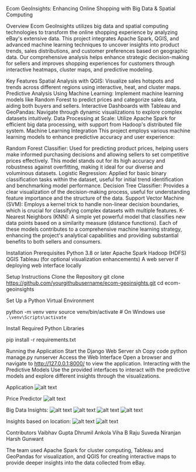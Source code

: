 Ecom GeoInsights: Enhancing Online Shopping with Big Data & Spatial Computing

Overview
Ecom GeoInsights utilizes big data and spatial computing technologies to transform the online shopping experience by analyzing eBay's extensive data. This project integrates Apache Spark, QGIS, and advanced machine learning techniques to uncover insights into product trends, sales distributions, and customer preferences based on geographic data. Our comprehensive analysis helps enhance strategic decision-making for sellers and improves shopping experiences for customers through interactive heatmaps, cluster maps, and predictive modeling.

Key Features
Spatial Analysis with QGIS: Visualize sales hotspots and trends across different regions using interactive, heat, and cluster maps.
Predictive Analysis Using Machine Learning: Implement machine learning models like Random Forest to predict prices and categorize sales data, aiding both buyers and sellers.
Interactive Dashboards with Tableau and GeoPandas: Navigate through dynamic visualizations to explore complex datasets intuitively.
Data Processing at Scale: Utilize Apache Spark for efficient big data processing, with support from Hadoop's distributed file system.
Machine Learning Integration
This project employs various machine learning models to enhance predictive accuracy and user experience:

Random Forest Classifier: Used for predicting product prices, helping users make informed purchasing decisions and allowing sellers to set competitive prices effectively. This model stands out for its high accuracy and robustness against overfitting, making it ideal for our diverse and voluminous datasets.
Logistic Regression: Applied for basic binary classification tasks within the dataset, useful for initial trend identification and benchmarking model performance.
Decision Tree Classifier: Provides a clear visualization of the decision-making process, useful for understanding feature importance and the structure of the data.
Support Vector Machine (SVM): Employs a kernel trick to handle non-linear decision boundaries, which is crucial for classifying complex datasets with multiple features.
K-Nearest Neighbors (KNN): A simple yet powerful model that classifies new data points based on a similarity measure (distance functions).
Each of these models contributes to a comprehensive machine learning strategy, enhancing the project's analytical capabilities and providing substantial benefits to both sellers and consumers.

Installation Prerequisites
Python 3.8 or later
Apache Spark
Hadoop (HDFS)
QGIS
Tableau (for optional visualization enhancements)
A web server if deploying web interface locally

Setup Instructions
Clone the Repository
git clone https://github.com/yourgithubusername/ecom-geoinsights.git
cd ecom-geoinsights

Set Up a Python Virtual Environment

python -m venv venv
source venv/bin/activate  # On Windows use `.\venv\Scripts\activate`

Install Required Python Libraries

pip install -r requirements.txt

Running the Application
Start the Django Web Server
sh
Copy code
python manage.py runserver
Access the Web Interface
Open a browser and navigate to http://127.0.0.1:8000/ to view the application.
Interacting with the Predictive Models
Use the provided interfaces to interact with the predictive models and explore different insights through the visualizations.

Application
![alt text](image.png)

Price Predictor
![alt text](image-2.png)

Big Data Insights:
![alt text](image-3.png)
![alt text](image-4.png)
![alt text](image-5.png)
![alt text](image-6.png)

Insights based on location:
![alt text](image-7.png)
![alt text](image-8.png)

Contributors
Vaibhav Gupta
Dhrumil Ankola
Viha B Raju
Suveda Niranjan
Harsh Gunwant

The team used Apache Spark for cluster computing, Tableau and GeoPandas for visualization, and QGIS for creating interactive maps to provide deeper insights into the data collected from eBay.